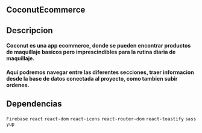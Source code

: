 ## CoconutEcommerce
## Descripcion
#### Coconut es una app ecommerce, donde se pueden encontrar productos de maquillaje basicos pero imprescindibles para la rutina diaria de maquillaje. 
#### Aquí podremos navegar entre las diferentes secciones, traer informacion desde la base de datos conectada al proyecto, como tambien subir ordenes.
## Dependencias
`Firebase` `react` `react-dom` `react-icons` `react-router-dom` `react-toastify` `sass` `yup`


